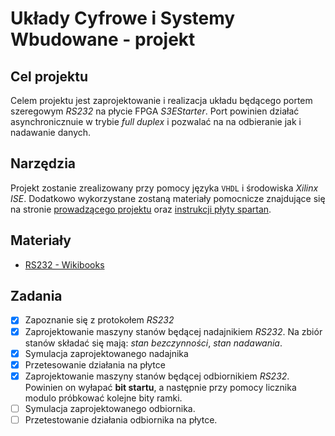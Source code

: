 # Układy Cyfrowe i Systemy Wbudowane - projekt

## Cel projektu
Celem projektu jest zaprojektowanie i realizacja układu będącego portem szeregowym _RS232_ na płycie FPGA _S3EStarter_. Port powinien działać asynchronicznuie w trybie _full duplex_ i pozwalać na na odbieranie jak i nadawanie danych.

## Narzędzia
Projekt zostanie zrealizowany przy pomocy języka `VHDL` i środowiska _Xilinx ISE_. Dodatkowo wykorzystane zostaną materiały pomocnicze znajdujące się na stronie [prowadzącego projektu](http://indyk.ict.pwr.wroc.pl/ucyfr/fpga/) oraz [instrukcji płyty spartan](https://docs.xilinx.com/v/u/en-US/ug230).

## Materiały
* [RS232 - Wikibooks](https://en.wikibooks.org/wiki/Serial_Programming/RS-232_Connections#Signal_Bits)

## Zadania
- [x] Zapoznanie się z protokołem _RS232_
- [x] Zaprojektowanie maszyny stanów będącej nadajnikiem _RS232_. Na zbiór stanów składać się mają: _stan bezczynności_, _stan nadawania_.
- [x] Symulacja zaprojektowanego nadajnika
- [x] Przetesowanie działania na płytce
- [x] Zaprojektowanie maszyny stanów będącej odbiornikiem _RS232_. Powinien on wyłapać **bit startu**, a następnie przy pomocy licznika modulo próbkować kolejne bity ramki.
- [ ] Symulacja zaprojektowanego odbiornika.
- [ ] Przetestowanie działania odbiornika na płytce.
